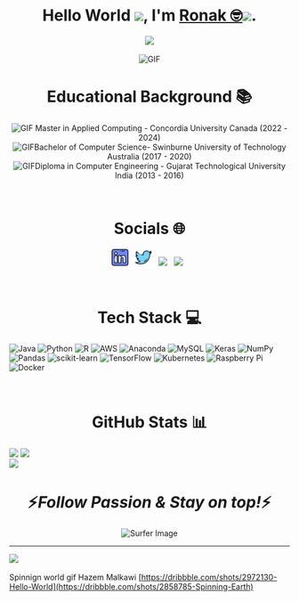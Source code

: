 <div align="center">
   <h1> Hello World <img src="https://github.com/TheDudeThatCode/TheDudeThatCode/blob/master/Assets/Earth.gif" width="25px">, I'm <a href="https://www.patelrj.com">Ronak 🤓</a><img src="https://media.giphy.com/media/hvRJCLFzcasrR4ia7z/giphy.gif" width="30px">. </h1>
</div>

<p align="center">
  <img src="https://readme-typing-svg.demolab.com/?lines=I+describe+myself+as+a+curious+PROBLEM+SOLVER+🧐!;DATA+SCIENCE+is+my+true+❤️!;Always+in+🎯+pursuit+of+LEARNING+🔥+new+tools+&+techniques!&font=Sans%20Code&center=true&width=1080&height=100&duration=2600&pause=700&color=D66B18&size=35">
</p>

<p align="center">
<img height="250px" alt="GIF" src="https://user-images.githubusercontent.com/40088060/210271550-60ea0310-c20b-416b-a2fa-780c4a074c2b.gif" />
</p>

<h1 align='center'>Educational Background 📚</h1>

<p align="center" style="font-size:20px;"> 
<div align="center" ><img height="18px" alt="GIF" src="https://user-images.githubusercontent.com/40088060/210280269-de141076-f4fe-4663-9428-d985e1baba12.gif" /> Master in Applied Computing - Concordia University Canada (2022 - 2024)</div>
<div align="center" ><img height="18px" alt="GIF" src="https://user-images.githubusercontent.com/40088060/210280269-de141076-f4fe-4663-9428-d985e1baba12.gif" />Bachelor of Computer Science- Swinburne University of Technology Australia (2017 - 2020)</div>
<div align="center" ><img height="18px" alt="GIF" src="https://user-images.githubusercontent.com/40088060/210280269-de141076-f4fe-4663-9428-d985e1baba12.gif" />Diploma in Computer Engineering - Gujarat Technological University India (2013 - 2016)</div>
</p>

<br/>
<h1 align='center'>Socials 🌐</h1> 
<p align='center'>
   <a href="https://www.linkedin.com/in/ronak-p/"><img height="30" src="https://raw.githubusercontent.com/8bithemant/8bithemant/master/linkedin.png?raw=true"></a>&nbsp;&nbsp;
<a href="https://twitter.com/rjpatel7991"><img height="30" src="https://raw.githubusercontent.com/8bithemant/8bithemant/master/twitter.png?raw=true"></a>&nbsp;&nbsp;
<a href="https://www.facebook.com/profile.php?id=100005741973880"><img height="30" src="https://user-images.githubusercontent.com/40088060/210281666-e496213b-7ef7-4d7b-b2e2-01f73d8ba033.png"></a>&nbsp;&nbsp;
<a href="https://www.patelrj.com/"><img height="30" src="https://user-images.githubusercontent.com/40088060/210282409-45311acc-b397-4c5a-bdde-52fd2f27fb90.png"></a>&nbsp;&nbsp;
 </p>
<br/>
<h1 align='center'>Tech Stack 💻</h1> 


![Java](https://img.shields.io/badge/java-%23ED8B00.svg?style=for-the-badge&logo=java&logoColor=white) ![Python](https://img.shields.io/badge/python-3670A0?style=for-the-badge&logo=python&logoColor=ffdd54) ![R](https://img.shields.io/badge/r-%23276DC3.svg?style=for-the-badge&logo=r&logoColor=white) ![AWS](https://img.shields.io/badge/AWS-%23FF9900.svg?style=for-the-badge&logo=amazon-aws&logoColor=white) ![Anaconda](https://img.shields.io/badge/Anaconda-%2344A833.svg?style=for-the-badge&logo=anaconda&logoColor=white) ![MySQL](https://img.shields.io/badge/mysql-%2300f.svg?style=for-the-badge&logo=mysql&logoColor=white) ![Keras](https://img.shields.io/badge/Keras-%23D00000.svg?style=for-the-badge&logo=Keras&logoColor=white) ![NumPy](https://img.shields.io/badge/numpy-%23013243.svg?style=for-the-badge&logo=numpy&logoColor=white) ![Pandas](https://img.shields.io/badge/pandas-%23150458.svg?style=for-the-badge&logo=pandas&logoColor=white) ![scikit-learn](https://img.shields.io/badge/scikit--learn-%23F7931E.svg?style=for-the-badge&logo=scikit-learn&logoColor=white) ![TensorFlow](https://img.shields.io/badge/TensorFlow-%23FF6F00.svg?style=for-the-badge&logo=TensorFlow&logoColor=white) ![Kubernetes](https://img.shields.io/badge/kubernetes-%23326ce5.svg?style=for-the-badge&logo=kubernetes&logoColor=white) ![Raspberry Pi](https://img.shields.io/badge/-RaspberryPi-C51A4A?style=for-the-badge&logo=Raspberry-Pi) ![Docker](https://img.shields.io/badge/docker-%230db7ed.svg?style=for-the-badge&logo=docker&logoColor=white)

<br/>

<h1 align='center'>GitHub Stats 📊</h1> 

![](https://github-readme-stats.vercel.app/api?username=ronakjpatel&theme=radical&hide_border=false&include_all_commits=true&count_private=true)
![](https://github-readme-streak-stats.herokuapp.com/?user=ronakjpatel&theme=radical&hide_border=false)<br/>
![](https://github-readme-stats.vercel.app/api/top-langs/?username=ronakjpatel&theme=radical&hide_border=false&include_all_commits=true&count_private=true&layout=compact)

<h1 align='center'>⚡️<i>Follow Passion & Stay on top!</i>⚡️</h1>

<p align="center">
        <img src="https://user-images.githubusercontent.com/40088060/210274327-dedf0140-e500-4350-8fba-325ffb51583a.gif" alt="Surfer Image" width=auto/>
</p>

---
[![](https://visitcount.itsvg.in/api?id=ronakjpatel&icon=0&color=3)](https://visitcount.itsvg.in)


Spinnign world gif Hazem Malkawi
 [https://dribbble.com/shots/2972130-Hello-World](https://dribbble.com/shots/2858785-Spinning-Earth)
